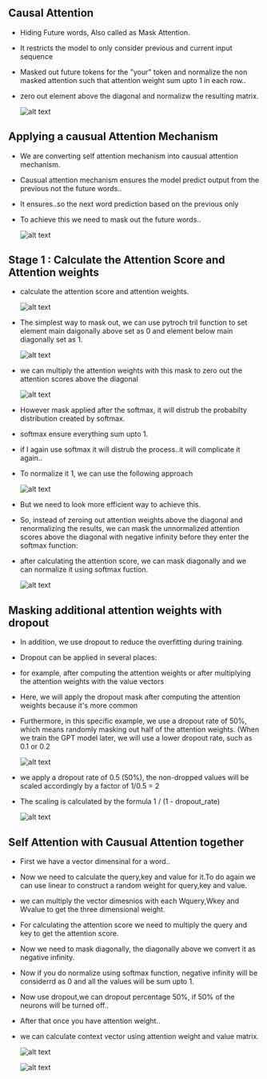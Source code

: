 
## Causal Attention

- Hiding Future words, Also called as Mask Attention.
- It restricts the model to only consider previous and current input sequence 
- Masked out future tokens for the "your" token and normalize the non masked attention such that attention weight sum upto 1 in each row..
- zero out element above the diagonal and normalizw the resulting matrix.

    ![alt text](../Images/causualAttention.png)


## Applying a causual Attention Mechanism
 
 - We are converting self attention mechanism into causual attention mechanism.
 - Causual attention mechanism ensures the model predict output from the previous not the future words..
 - It ensures..so the next word prediction based on the previous only
 - To achieve this we need to mask out the future words..

    ![alt text](../Images/causualAttentionMechanism.png)

## Stage 1 : Calculate the Attention Score and Attention weights

- calculate the attention score and attention weights.

    ![alt text](../Images/causalmechanismAttentionscoreWeights.png)

- The simplest way to mask out, we can use pytroch tril function to set element main daigonally above set as 0 and element below main diagonally set as 1.

    ![alt text](../Images/pytrochtril.png)

- we can multiply the attention weights with this mask to zero out the attention scores above the diagonal

    ![alt text](../Images/multiplyMaskZeroAttentionweight.png)

- However mask applied after the softmax, it will distrub the probabilty distribution created by softmax.
- softmax ensure everything sum upto 1.
- if I again use softmax it will distrub the process..it will complicate it again..
- To normalize it 1, we can use the following approach

    ![alt text](../Images/maskedNormalization.png)

- But we need to look more efficient way to achieve this.
- So, instead of zeroing out attention weights above the diagonal and renormalizing the results, we can mask the unnormalized attention scores above the diagonal with negative infinity before they enter the softmax function:
- after calculating the attention score, we can mask diagonally and we can normalize it using softmax fuction.

    ![alt text](../Images/maskWithInfinity.png)

## Masking additional attention weights with dropout

- In addition, we use dropout to reduce the overfitting during training.
- Dropout can be applied in several places:
- for example, after computing the attention weights or after multiplying the attention weights with the value vectors
- Here, we will apply the dropout mask after computing the attention weights because it's more common
- Furthermore, in this specific example, we use a dropout rate of 50%, which means randomly masking out half of the attention weights. (When we train the GPT model later, we will use a lower dropout rate, such as 0.1 or 0.2

    ![alt text](../Images/dropout.png)

- we apply a dropout rate of 0.5 (50%), the non-dropped values will be scaled accordingly by a factor of 1/0.5 = 2
- The scaling is calculated by the formula 1 / (1 - dropout_rate)

    ![alt text](../Images/dropoutexamplecode.png)

## Self Attention with Causual Attention together

- First we have a vector dimensinal for a word..
- Now we need to calculate the query,key and value for it.To do again we can use linear to construct a random weight for query,key and value.
- we can multiply the vector dimesnios with each Wquery,Wkey and Wvalue to get the three dimensional weight.
- For calculating the attention score we need to multiply the query and key to get the attention score.
- Now we need to mask diagonally, the diagonally above we convert it as negative infinity.
- Now if you do normalize using softmax function, negative infinity will be considerrd as 0 and all the values will be sum upto 1.
- Now use dropout,we can dropout percentage 50%, if 50% of the neurons will be turned off..
- After that once you have attention weight..
- we can calculate context vector using attention weight and value matrix.

    ![alt text](../Images/selfCausalAttention.png)

    ![alt text](../Images/causualAttentionoutputt.png)